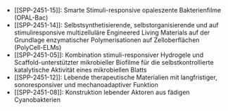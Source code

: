 - [[SPP-2451-15]]: Smarte Stimuli-responsive opaleszente Bakterienfilme (OPAL-Bac)
- [[SPP-2451-14]]: Selbstsynthetisierende, selbstorganisierende und auf stimuliresponsive multizelluläre Engineered Living Materials auf der Grundlage enzymatischer Polymerisationen auf Zelloberflächen (PolyCell-ELMs)
- [[SPP-2451-05]]: Kombination stimuli-responsiver Hydrogele und Scaffold-unterstützter mikrobieller Biofilme für die selbstkontrollierte katalytische Aktivität eines mikrobiellen Blatts
- [[SPP-2451-12]]: Lebende therapeutische Materialien mit langfristiger, sonoresponsiver und mechanoadaptiver Funktion
- [[SPP-2451-08]]: Konstruktion lebender Aktoren aus fädigen Cyanobakterien

